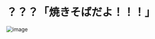 # ？？？「焼きそばだよ！！！」
![image](https://github.com/user-attachments/assets/f2f49efc-1168-434b-8950-f19a3fc1c183)
